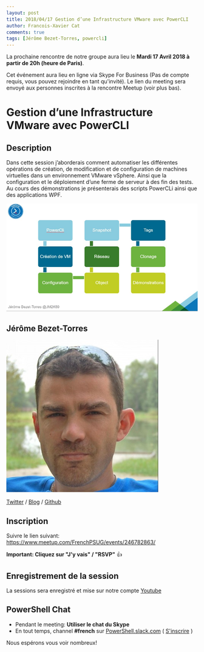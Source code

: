 ```yaml
---
layout: post
title: 2018/04/17 Gestion d’une Infrastructure VMware avec PowerCLI
author: Francois-Xavier Cat
comments: true
tags: [Jérôme Bezet-Torres, powercli]
---
```


La prochaine rencontre de notre groupe aura lieu le **Mardi 17 Avril 2018 à partir de 20h (heure de Paris)**.

Cet événement aura lieu en ligne via Skype For Business (Pas de compte requis, vous pouvez rejoindre en tant qu'invité).
Le lien du meeting sera envoyé aux personnes inscrites à la rencontre Meetup (voir plus bas).

# Gestion d’une Infrastructure VMware avec PowerCLI

## Description

Dans cette session j’aborderais comment automatiser les différentes opérations de création, de modification et de configuration de machines virtuelles dans un environnement VMware vSphere. Ainsi que la configuration et le déploiement d’une ferme de serveur à des fin des tests. Au cours des démonstrations je présenterais des scripts PowerCLi ainsi que des applications WPF.

![image-center](/images\2018\2018-02-03-FrPSUG18-JeromeBezetTorres\61AacEuk.jpg)

## Jérôme Bezet-Torres

![image-center](/images\presenters\Jérôme_Bezet-Torres.jpg)

[Twitter](https://twitter.com/JM2K69) / [Blog](https://jm2k69.github.io/) / [Github](https://github.com/JM2K69)

## Inscription

Suivre le lien suivant: https://www.meetup.com/FrenchPSUG/events/246782863/

**Important: Cliquez sur "J'y vais" / "RSVP"** 👍

## Enregistrement de la session

La sessions sera enregistré et mise sur notre compte [Youtube](https://www.youtube.com/frenchpowershellusergroup)

## PowerShell Chat

* Pendant le meeting: **Utiliser le chat du Skype**
* En tout temps, channel **#french** sur [PowerShell.slack.com](https://powershell.slack.com/Slack) ( [S'inscrire](http://slack.poshcode.org/) )

Nous espérons vous voir nombreux!
